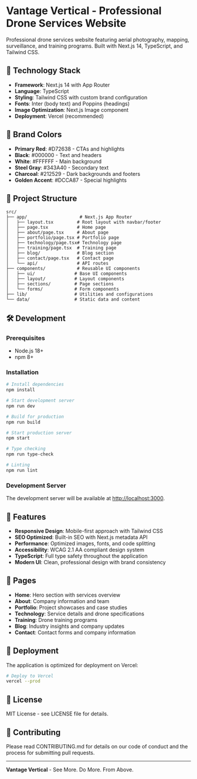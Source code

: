 # Vantage Vertical - Professional Drone Services Website

Professional drone services website featuring aerial photography, mapping, surveillance, and training programs. Built with Next.js 14, TypeScript, and Tailwind CSS.

## 🚀 Technology Stack

- **Framework**: Next.js 14 with App Router
- **Language**: TypeScript
- **Styling**: Tailwind CSS with custom brand configuration
- **Fonts**: Inter (body text) and Poppins (headings)
- **Image Optimization**: Next.js Image component
- **Deployment**: Vercel (recommended)

## 🎨 Brand Colors

- **Primary Red**: #D72638 - CTAs and highlights
- **Black**: #000000 - Text and headers
- **White**: #FFFFFF - Main background
- **Steel Gray**: #343A40 - Secondary text
- **Charcoal**: #212529 - Dark backgrounds and footers
- **Golden Accent**: #DCCA87 - Special highlights

## 📁 Project Structure

```
src/
├── app/                    # Next.js App Router
│   ├── layout.tsx         # Root layout with navbar/footer
│   ├── page.tsx           # Home page
│   ├── about/page.tsx     # About page
│   ├── portfolio/page.tsx # Portfolio page
│   ├── technology/page.tsx# Technology page
│   ├── training/page.tsx  # Training page
│   ├── blog/              # Blog section
│   ├── contact/page.tsx   # Contact page
│   └── api/               # API routes
├── components/            # Reusable UI components
│   ├── ui/               # Base UI components
│   ├── layout/           # Layout components
│   ├── sections/         # Page sections
│   └── forms/            # Form components
├── lib/                  # Utilities and configurations
└── data/                 # Static data and content
```

## 🛠️ Development

### Prerequisites

- Node.js 18+ 
- npm 8+

### Installation

```bash
# Install dependencies
npm install

# Start development server
npm run dev

# Build for production
npm run build

# Start production server
npm start

# Type checking
npm run type-check

# Linting
npm run lint
```

### Development Server

The development server will be available at [http://localhost:3000](http://localhost:3000).

## 🎯 Features

- **Responsive Design**: Mobile-first approach with Tailwind CSS
- **SEO Optimized**: Built-in SEO with Next.js metadata API
- **Performance**: Optimized images, fonts, and code splitting
- **Accessibility**: WCAG 2.1 AA compliant design system
- **TypeScript**: Full type safety throughout the application
- **Modern UI**: Clean, professional design with brand consistency

## 📄 Pages

- **Home**: Hero section with services overview
- **About**: Company information and team
- **Portfolio**: Project showcases and case studies
- **Technology**: Service details and drone specifications
- **Training**: Drone training programs
- **Blog**: Industry insights and company updates
- **Contact**: Contact forms and company information

## 🚀 Deployment

The application is optimized for deployment on Vercel:

```bash
# Deploy to Vercel
vercel --prod
```

## 📝 License

MIT License - see LICENSE file for details.

## 🤝 Contributing

Please read CONTRIBUTING.md for details on our code of conduct and the process for submitting pull requests.

---

**Vantage Vertical** - See More. Do More. From Above.